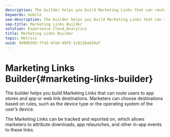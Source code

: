 ```yaml
---
description: The builder helps you build Marketing Links that can route users to app stores and app or web link destinations. Marketers can choose destinations based on rules, such as device type or operating system of the user’s device.
keywords: mobile
seo-description: The builder helps you build Marketing Links that can route users to app stores and app or web link destinations. Marketers can choose destinations based on rules, such as device type or operating system of the user’s device.
seo-title: Marketing Links Builder
solution: Experience Cloud,Analytics
title: Marketing Links Builder
topic: Metrics
uuid: 94906393-ffa5-47a6-89f6-1c812bad34af
---
```


# Marketing Links Builder{#marketing-links-builder}

The builder helps you build Marketing Links that can route users to app stores and app or web link destinations. Marketers can choose destinations based on rules, such as the device type or the operating system of the user’s device.

The Marketing Links can be tracked and reported on, which allows marketers to attribute downloads, app relaunches, and other in-app events to these links. 
